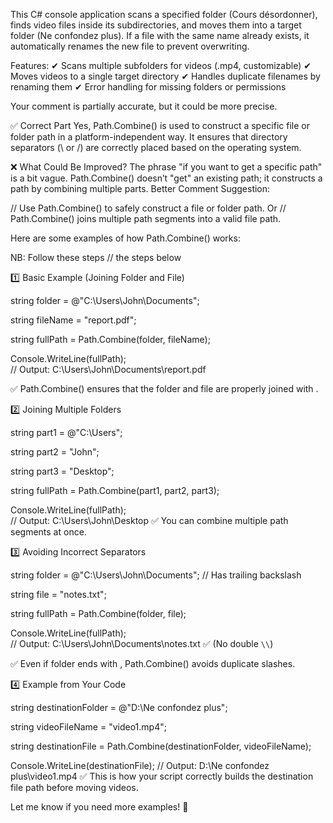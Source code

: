 This C# console application scans a specified folder (Cours désordonner), finds video files inside its subdirectories, and moves them into a target folder (Ne confondez plus). If a file with the same name already exists, it automatically renames the new file to prevent overwriting.

Features:
✔ Scans multiple subfolders for videos (.mp4, customizable)
✔ Moves videos to a single target directory
✔ Handles duplicate filenames by renaming them
✔ Error handling for missing folders or permissions



Your comment is partially accurate, but it could be more precise.

✅ Correct Part
Yes, Path.Combine() is used to construct a specific file or folder path in a platform-independent way. It ensures that directory separators (\ or /) are correctly placed based on the operating system.

❌ What Could Be Improved?
The phrase "if you want to get a specific path" is a bit vague. Path.Combine() doesn’t "get" an existing path; it constructs a path by combining multiple parts.
Better Comment Suggestion:

// Use Path.Combine() to safely construct a file or folder path.
Or
// Path.Combine() joins multiple path segments into a valid file path.


Here are some examples of how Path.Combine() works:

NB: Follow these steps // the steps below

1️⃣ Basic Example (Joining Folder and File)

string folder = @"C:\Users\John\Documents";

string fileName = "report.pdf";

string fullPath = Path.Combine(folder, fileName);

Console.WriteLine(fullPath);  
// Output: C:\Users\John\Documents\report.pdf

✅ Path.Combine() ensures that the folder and file are properly joined with \.


2️⃣ Joining Multiple Folders

string part1 = @"C:\Users";

string part2 = "John";

string part3 = "Desktop";

string fullPath = Path.Combine(part1, part2, part3);

Console.WriteLine(fullPath);  
// Output: C:\Users\John\Desktop
✅ You can combine multiple path segments at once.

3️⃣ Avoiding Incorrect Separators

string folder = @"C:\Users\John\Documents\";  // Has trailing backslash

string file = "notes.txt";

string fullPath = Path.Combine(folder, file);

Console.WriteLine(fullPath);  
// Output: C:\Users\John\Documents\notes.txt  ✅ (No double `\\`)

✅ Even if folder ends with \, Path.Combine() avoids duplicate slashes.


4️⃣ Example from Your Code

string destinationFolder = @"D:\Ne confondez plus";

string videoFileName = "video1.mp4";

string destinationFile = Path.Combine(destinationFolder, videoFileName);

Console.WriteLine(destinationFile);
// Output: D:\Ne confondez plus\video1.mp4
✅ This is how your script correctly builds the destination file path before moving videos.

Let me know if you need more examples! 🚀
